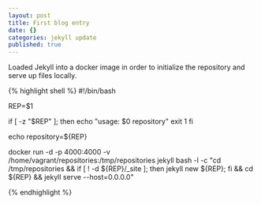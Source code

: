 ```yaml
---
layout: post
title: First blog entry
date: {}
categories: jekyll update
published: true
---
```


Loaded Jekyll into a docker image in order to initialize the repository and serve up files locally.

{% highlight shell %}
#!/bin/bash

REP=$1

if [ -z "$REP" ]; then
  echo "usage: $0 repository"
  exit 1
fi

echo repository=${REP}

docker run -d -p 4000:4000 -v /home/vagrant/repositories:/tmp/repositories jekyll bash -l -c "cd /tmp/repositories && if [ ! -d ${REP}/_site ]; then jekyll new ${REP}; fi && cd ${REP} && jekyll serve --host=0.0.0.0"

{% endhighlight %}
